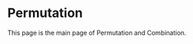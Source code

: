 # Permutation
This page is the main page of Permutation and Combination.
<a href="https://www.codenstory.github.io/Permutation/permu.html">
